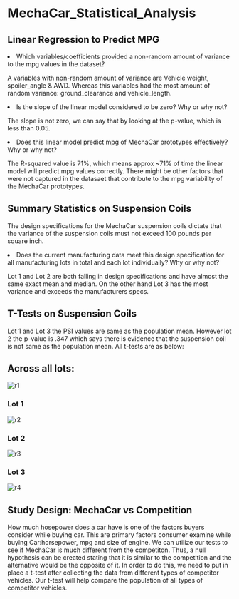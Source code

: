 # MechaCar_Statistical_Analysis
## Linear Regression to Predict MPG
<li>Which variables/coefficients provided a non-random amount of variance to the mpg values in the dataset?

A variables with non-random amount of variance are Vehicle weight, spoiler_angle & AWD. Whereas this variables had the most amount of random variance: ground_clearance and vehicle_length.</li>

<li>Is the slope of the linear model considered to be zero? Why or why not?

The slope is not zero, we can say that by looking at the p-value, which is less than 0.05.</li>

<li>Does this linear model predict mpg of MechaCar prototypes effectively? Why or why not?

The R-squared value is 71%, which means approx ~71% of time the linear model will predict mpg values correctly. There might be other factors that were not captured in the datasaet that contribute to the mpg variability of the MechaCar prototypes.</li>

## Summary Statistics on Suspension Coils
The design specifications for the MechaCar suspension coils dictate that the variance of the suspension coils must not exceed 100 pounds per square inch.
<li>Does the current manufacturing data meet this design specification for all manufacturing lots in total and each lot individually? Why or why not?

Lot 1 and Lot 2 are both falling in design specifications and have almost the same exact mean and median. On the other hand Lot 3 has the most variance and exceeds the manufacturers specs.</li>

## T-Tests on Suspension Coils
Lot 1 and Lot 3 the PSI values are same as the population mean. However lot 2 the p-value is .347 which says there is evidence that the suspension coil is not same as the population mean. 
All t-tests are as below:

## Across all lots:
![r1](https://user-images.githubusercontent.com/86158802/136882262-91525509-b1e8-4b69-be1b-e16c0eb93291.PNG)

### Lot 1
![r2](https://user-images.githubusercontent.com/86158802/136882281-8405d1fe-d0c9-4165-8dc6-1161e621c9fe.PNG)

### Lot 2
![r3](https://user-images.githubusercontent.com/86158802/136882289-73c68640-bcce-4f44-8fb2-3fd8700f846a.PNG)

### Lot 3
![r4](https://user-images.githubusercontent.com/86158802/136882300-ae1c0e74-090e-4093-964b-11d7062f2063.PNG)

## Study Design: MechaCar vs Competition
How much hosepower does a car have is one of the factors buyers consider while buying car. This are primary factors consumer examine while buying Car:horsepower, mpg and size of engine. We can utilize our tests to see if MechaCar is much different from the competiton. Thus, a null hypothesis can be created stating that it is similar to the competition and the alternative would be the opposite of it.
In order to do this, we need to put in place a t-test after collecting the data from different types of competitor vehicles. Our t-test will help compare the population of all types of competitor vehicles.
